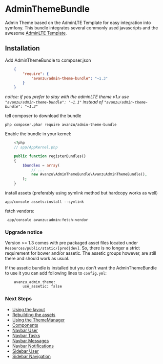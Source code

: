AdminThemeBundle
================

Admin Theme based on the AdminLTE Template for easy integration into symfony.
This bundle integrates several commonly used javascripts and the awesome [AdminLTE Template](https://github.com/almasaeed2010/AdminLTE).

## Installation

Add AdminThemeBundle to composer.json
```json
	{
		"require": {
			"avanzu/admin-theme-bundle": "~1.3"
		}
	}
```
_notice: if you prefer to stay with the adminLTE theme v1.x use `"avanzu/admin-theme-bundle": "~1.1"` instead of `"avanzu/admin-theme-bundle": "~1.3"`_

tell composer to download the bundle

	php composer.phar require avanzu/admin-theme-bundle

Enable the bundle in your kernel:
```php
	<?php
	// app/AppKernel.php

	public function registerBundles()
	{
		$bundles = array(
			// ...
			new Avanzu\AdminThemeBundle\AvanzuAdminThemeBundle(),
		);
	}
```

install assets (preferably using symlink method but hardcopy works as well)

	app/console assets:install --symlink
	
fetch vendors:

	 app/console avanzu:admin:fetch-vendor

### Upgrade notice
Version >= 1.3 comes with pre packaged asset files located under `Resources/public/static/[prod|dev]`. So, there is no longer a strict requirement for bower and/or assetic. The assetic groups however, are still there and should work as usual.

If the assetic bundle is installed but you don't want the AdminThemeBundle to use it you can add following lines to `config.yml`:

```
    avanzu_admin_theme:
        use_assetic: false
```


### Next Steps
* [Using the layout](Resources/docs/layout.md)
* [Rebuilding the assets](Resources/docs/rebuild.md)
* [Using the ThemeManager](Resources/docs/theme_manager.md)
* [Components](Resources/docs/component_events.md)
* [Navbar User](Resources/docs/navbar_user.md)
* [Navbar Tasks](Resources/docs/navbar_tasks.md)
* [Navbar Messages](Resources/docs/navbar_messages.md)
* [Navbar Notifications](Resources/docs/navbar_notifications.md)
* [Sidebar User](Resources/docs/sidebar_user.md)
* [Sidebar Navigation](Resources/docs/sidebar_navigation.md)
